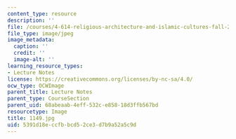 ```yaml
---
content_type: resource
description: ''
file: /courses/4-614-religious-architecture-and-islamic-cultures-fall-2002/5391d18eccfbbcd52ce3d7b9a52a5c9d_1149.jpg
file_type: image/jpeg
image_metadata:
  caption: ''
  credit: ''
  image-alt: ''
learning_resource_types:
- Lecture Notes
license: https://creativecommons.org/licenses/by-nc-sa/4.0/
ocw_type: OCWImage
parent_title: Lecture Notes
parent_type: CourseSection
parent_uid: 68abeaab-4eff-532c-e858-18d3ffb567bd
resourcetype: Image
title: 1149.jpg
uid: 5391d18e-ccfb-bcd5-2ce3-d7b9a52a5c9d
---
```

